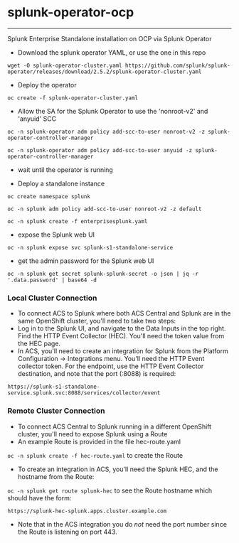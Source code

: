 # splunk-operator-ocp

---

Splunk Enterprise Standalone installation on OCP via Splunk Operator

* Download the splunk operator YAML, or use the one in this repo

`wget -O splunk-operator-cluster.yaml https://github.com/splunk/splunk-operator/releases/download/2.5.2/splunk-operator-cluster.yaml`

* Deploy the operator

`oc create -f splunk-operator-cluster.yaml`


* Allow the SA for the Splunk Operator to use the 'nonroot-v2' and 'anyuid' SCC

`oc -n splunk-operator adm policy add-scc-to-user nonroot-v2 -z splunk-operator-controller-manager`

`oc -n splunk-operator adm policy add-scc-to-user anyuid -z splunk-operator-controller-manager`

* wait until the operator is running

* Deploy a standalone instance

`oc create namespace splunk`

`oc -n splunk adm policy add-scc-to-user nonroot-v2 -z default`

`oc -n splunk create -f enterprisesplunk.yaml`

* expose the Splunk web UI

`oc -n splunk expose svc splunk-s1-standalone-service`

* get the admin password for the Splunk web UI

`oc -n splunk get secret splunk-splunk-secret -o json | jq -r '.data.password' | base64 -d`

### Local Cluster Connection
* To connect ACS to Splunk where both ACS Central and Splunk are in the same OpenShift cluster, you'll need to take two steps:
* Log in to the Splunk UI, and navigate to the Data Inputs in the top right. Find the HTTP Event Collector (HEC). You'll need the token value from the HEC page.
* In ACS, you'll need to create an integration for Splunk from the Platform Configuration -> Integrations menu. You'll need the HTTP Event collector token. For the endpoint, use the HTTP Event Collector destination, and note that the port (:8088)  is required:

`https://splunk-s1-standalone-service.splunk.svc:8088/services/collector/event`

### Remote Cluster Connection
* To connect ACS Central to Splunk running in a different OpenShift cluster, you'll need to expose Splunk using a Route
* An example Route is provided in the file hec-route.yaml

`oc -n splunk create -f hec-route.yaml` to create the Route

* To create an integration in ACS, you'll need the Splunk HEC, and the hostname from the Route:

`oc -n splunk get route splunk-hec` to see the Route hostname which should have the form:

`https://splunk-hec-splunk.apps.cluster.example.com`

* Note that in the ACS integration you do *not* need the port number since the Route is listening on port 443.
